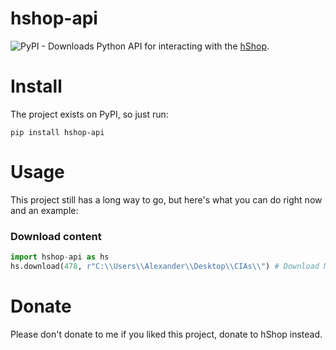 # hshop-api
![PyPI - Downloads](https://img.shields.io/pypi/dw/hshop-api)
Python API for interacting with the [hShop](https://hshop.erista.me).
# Install
The project exists on PyPI, so just run:
```
pip install hshop-api
```

# Usage
This project still has a long way to go, but here's what you can do right now and an example:

### Download content
```py
import hshop-api as hs
hs.download(478, r"C:\\Users\\Alexander\\Desktop\\CIAs\\") # Download Mario Kart 7 (Legit CIA), and send the path where it's going to be located to the API. NB: If you're on Windows, you have to put in 2 backslashes to escape the backslash and put an r before you begin the path string. This does not affect Linux or macOS.)
```

# Donate
Please don't donate to me if you liked this project, donate to hShop instead.
